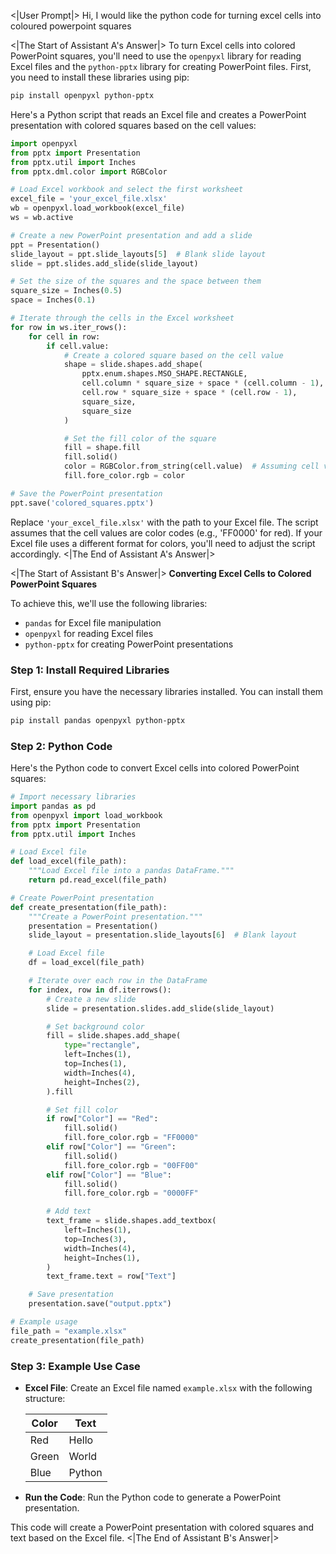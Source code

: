 <|User Prompt|>
Hi, I would like the python code for turning excel cells into coloured powerpoint squares

<|The Start of Assistant A's Answer|>
To turn Excel cells into colored PowerPoint squares, you'll need to use the `openpyxl` library for reading Excel files and the `python-pptx` library for creating PowerPoint files. First, you need to install these libraries using pip:

```bash
pip install openpyxl python-pptx
```

Here's a Python script that reads an Excel file and creates a PowerPoint presentation with colored squares based on the cell values:

```python
import openpyxl
from pptx import Presentation
from pptx.util import Inches
from pptx.dml.color import RGBColor

# Load Excel workbook and select the first worksheet
excel_file = 'your_excel_file.xlsx'
wb = openpyxl.load_workbook(excel_file)
ws = wb.active

# Create a new PowerPoint presentation and add a slide
ppt = Presentation()
slide_layout = ppt.slide_layouts[5]  # Blank slide layout
slide = ppt.slides.add_slide(slide_layout)

# Set the size of the squares and the space between them
square_size = Inches(0.5)
space = Inches(0.1)

# Iterate through the cells in the Excel worksheet
for row in ws.iter_rows():
    for cell in row:
        if cell.value:
            # Create a colored square based on the cell value
            shape = slide.shapes.add_shape(
                pptx.enum.shapes.MSO_SHAPE.RECTANGLE,
                cell.column * square_size + space * (cell.column - 1),
                cell.row * square_size + space * (cell.row - 1),
                square_size,
                square_size
            )

            # Set the fill color of the square
            fill = shape.fill
            fill.solid()
            color = RGBColor.from_string(cell.value)  # Assuming cell value is a color code (e.g., 'FF0000' for red)
            fill.fore_color.rgb = color

# Save the PowerPoint presentation
ppt.save('colored_squares.pptx')
```

Replace `'your_excel_file.xlsx'` with the path to your Excel file. The script assumes that the cell values are color codes (e.g., 'FF0000' for red). If your Excel file uses a different format for colors, you'll need to adjust the script accordingly.
<|The End of Assistant A's Answer|>

<|The Start of Assistant B's Answer|>
**Converting Excel Cells to Colored PowerPoint Squares**

To achieve this, we'll use the following libraries:

- `pandas` for Excel file manipulation
- `openpyxl` for reading Excel files
- `python-pptx` for creating PowerPoint presentations

### Step 1: Install Required Libraries

First, ensure you have the necessary libraries installed. You can install them using pip:

```bash
pip install pandas openpyxl python-pptx
```

### Step 2: Python Code

Here's the Python code to convert Excel cells into colored PowerPoint squares:

```python
# Import necessary libraries
import pandas as pd
from openpyxl import load_workbook
from pptx import Presentation
from pptx.util import Inches

# Load Excel file
def load_excel(file_path):
    """Load Excel file into a pandas DataFrame."""
    return pd.read_excel(file_path)

# Create PowerPoint presentation
def create_presentation(file_path):
    """Create a PowerPoint presentation."""
    presentation = Presentation()
    slide_layout = presentation.slide_layouts[6]  # Blank layout

    # Load Excel file
    df = load_excel(file_path)

    # Iterate over each row in the DataFrame
    for index, row in df.iterrows():
        # Create a new slide
        slide = presentation.slides.add_slide(slide_layout)

        # Set background color
        fill = slide.shapes.add_shape(
            type="rectangle",
            left=Inches(1),
            top=Inches(1),
            width=Inches(4),
            height=Inches(2),
        ).fill

        # Set fill color
        if row["Color"] == "Red":
            fill.solid()
            fill.fore_color.rgb = "FF0000"
        elif row["Color"] == "Green":
            fill.solid()
            fill.fore_color.rgb = "00FF00"
        elif row["Color"] == "Blue":
            fill.solid()
            fill.fore_color.rgb = "0000FF"

        # Add text
        text_frame = slide.shapes.add_textbox(
            left=Inches(1),
            top=Inches(3),
            width=Inches(4),
            height=Inches(1),
        )
        text_frame.text = row["Text"]

    # Save presentation
    presentation.save("output.pptx")

# Example usage
file_path = "example.xlsx"
create_presentation(file_path)
```

### Step 3: Example Use Case

- **Excel File**: Create an Excel file named `example.xlsx` with the following structure:

  | Color | Text    |
  |-------|---------|
  | Red   | Hello   |
  | Green | World   |
  | Blue  | Python  |

- **Run the Code**: Run the Python code to generate a PowerPoint presentation.

This code will create a PowerPoint presentation with colored squares and text based on the Excel file.
<|The End of Assistant B's Answer|>
